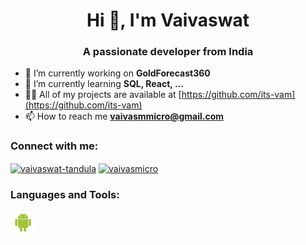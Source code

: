 <h1 align="center">Hi 👋, I'm Vaivaswat</h1>
<h3 align="center">A passionate developer from India</h3>

- 🔭 I’m currently working on **GoldForecast360**
- 🌱 I’m currently learning **SQL, React, ...**
- 👨‍💻 All of my projects are available at [https://github.com/its-vam](https://github.com/its-vam)
- 📫 How to reach me **vaivasmmicro@gmail.com**

<h3 align="left">Connect with me:</h3>
<p align="left">
<a href="https://linkedin.com/in/vaivaswat-tandula/" target="blank"><img align="center" src="https://raw.githubusercontent.com/rahuldkjain/github-profile-readme-generator/master/src/images/icons/Social/linked-in-alt.svg" alt="vaivaswat-tandula" height="30" width="40" /></a>
<a href="https://www.hackerrank.com/vaivasmicro" target="blank"><img align="center" src="https://raw.githubusercontent.com/rahuldkjain/github-profile-readme-generator/master/src/images/icons/Social/hackerrank.svg" alt="vaivasmicro" height="30" width="40" /></a>
</p>

<h3 align="left">Languages and Tools:</h3>
<p align="left">
<a href="https://developer.android.com" target="_blank" rel="noreferrer"> <img src="https://raw.githubusercontent.com/devicons/devicon/master/icons/android/android-original-wordmark.svg" alt="android" width="40" height="40"/> </a>
<a href="https://aws.amazon.com" target="_blank"
